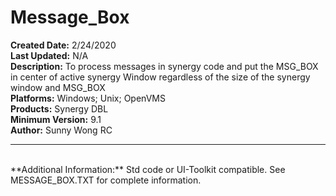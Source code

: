 # Message_Box<br />
**Created Date:** 2/24/2020<br />
**Last Updated:** N/A<br />
**Description:** To process messages in synergy code and put the MSG_BOX in center of active synergy Window regardless of the size of the synergy window and MSG_BOX<br />
**Platforms:** Windows; Unix; OpenVMS<br />
**Products:** Synergy DBL<br />
**Minimum Version:** 9.1<br />
**Author:** Sunny Wong RC
<hr><br />
**Additional Information:** Std code or UI-Toolkit compatible. See MESSAGE_BOX.TXT for complete information.

